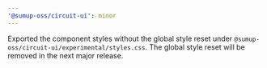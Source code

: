 ```yaml
---
'@sumup-oss/circuit-ui': minor
---
```


Exported the component styles without the global style reset under `@sumup-oss/circuit-ui/experimental/styles.css`. The global style reset will be removed in the next major release.
